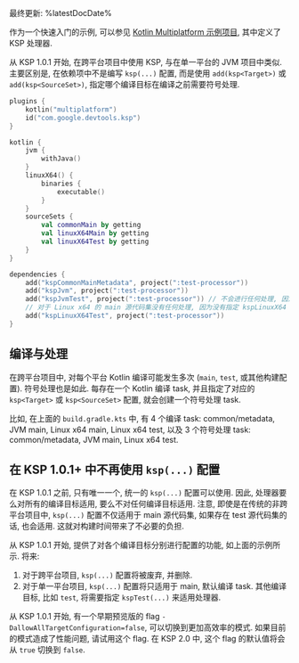 [//]: # (title: 在 Kotlin Multiplatform 中使用 KSP)

最终更新: %latestDocDate%

作为一个快速入门的示例, 可以参见 [Kotlin Multiplatform 示例项目](https://github.com/google/ksp/tree/main/examples/multiplatform),
其中定义了 KSP 处理器.

从 KSP 1.0.1 开始, 在跨平台项目中使用 KSP, 与在单一平台的 JVM 项目中类似.
主要区别是, 在依赖项中不是编写 `ksp(...)` 配置,
而是使用 `add(ksp<Target>)` 或 `add(ksp<SourceSet>)`, 指定哪个编译目标在编译之前需要符号处理.

```kotlin
plugins {
    kotlin("multiplatform")
    id("com.google.devtools.ksp")
}

kotlin {
    jvm {
        withJava()
    }
    linuxX64() {
        binaries {
            executable()
        }
    }
    sourceSets {
        val commonMain by getting
        val linuxX64Main by getting
        val linuxX64Test by getting
    }
}

dependencies {
    add("kspCommonMainMetadata", project(":test-processor"))
    add("kspJvm", project(":test-processor"))
    add("kspJvmTest", project(":test-processor")) // 不会进行任何处理, 因为对 JVM 平台没有测试代码
    // 对于 Linux x64 的 main 源代码集没有任何处理, 因为没有指定 kspLinuxX64
    add("kspLinuxX64Test", project(":test-processor"))
}
```

## 编译与处理

在跨平台项目中, 对每个平台 Kotlin 编译可能发生多次 (`main`, `test`, 或其他构建配置).
符号处理也是如此.
每存在一个 Kotlin 编译 task, 并且指定了对应的 `ksp<Target>` 或 `ksp<SourceSet>` 配置, 就会创建一个符号处理 task.

比如, 在上面的 `build.gradle.kts` 中, 有 4 个编译 task: common/metadata, JVM main, Linux x64 main, Linux x64 test,
以及 3 个符号处理 task: common/metadata, JVM main, Linux x64 test.

## 在 KSP 1.0.1+ 中不再使用 `ksp(...)` 配置

在 KSP 1.0.1 之前, 只有唯一一个, 统一的 `ksp(...)` 配置可以使用.
因此, 处理器要么对所有的编译目标适用, 要么不对任何编译目标适用.
注意, 即使是在传统的非跨平台项目中, `ksp(...)` 配置不仅适用于 main 源代码集, 如果存在 test 源代码集的话, 也会适用.
这就对构建时间带来了不必要的负担.

从 KSP 1.0.1 开始, 提供了对各个编译目标分别进行配置的功能, 如上面的示例所示. 将来:
1. 对于跨平台项目, `ksp(...)` 配置将被废弃, 并删除.
2. 对于单一平台项目, `ksp(...)` 配置将只适用于 main, 默认编译 task.
   其他编译目标, 比如 `test`, 将需要指定 `kspTest(...)` 来适用处理器.

从 KSP 1.0.1 开始, 有一个早期预览版的 flag `-DallowAllTargetConfiguration=false`, 可以切换到更加高效率的模式.
如果目前的模式造成了性能问题, 请试用这个 flag.
在 KSP 2.0 中, 这个 flag 的默认值将会从 `true` 切换到 `false`.
